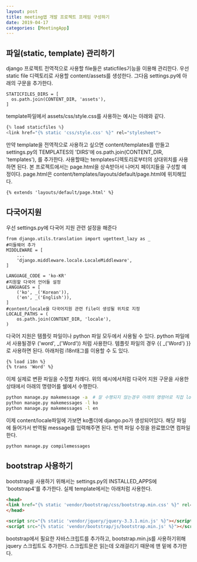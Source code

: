 ```yaml
---
layout: post
title: meeting앱 개발 프로젝트 프레임 구성하기
date: 2019-04-17
categories: [MeetingApp]
---
```


## 파일(static, template) 관리하기
django 프로젝트 전역적으로 사용할 file들은 staticfiles기능을 이용해 관리한다.
우선 static file 디렉토리로 사용할 content/assets를 생성한다. 
그다음 settings.py에 아래의 구문을 추가한다.

```vim
STATICFILES_DIRS = [
  os.path.join(CONTENT_DIR, 'assets'),
]
```

template파일에서 assets/css/style.css를 사용하는 예시는 아래와 같다. 

```python
{% load staticfiles %}
<link href="{% static 'css/style.css' %}" rel="stylesheet">
```

만약 template을 전역적으로 사용하고 싶으면 content/templates를 만들고 
settings.py의 TEMPLATES의 'DIRS'에 os.path.join(CONTENT_DIR, 'templates'),
를 추가한다. 사용할때는 templates디렉토리로부터의 상대위치를 사용하면 된다. 본 프로젝트에서는 page.html을 상속받아서 나머지 페이지들을 구성할 예정이다. 
page.html은 content/templates/layouts/default/page.html에 위치해있다.

```html
{% extends 'layouts/default/page.html' %}
```

## 다국어지원
우선 settings.py에 다국어 지원 관련 설정을 해준다

```vim
from django.utils.translation import ugettext_lazy as _
#미들웨어 추가
MIDDLEWARE = [
    ...
    'django.middleware.locale.LocaleMiddleware',
]

LANGUAGE_CODE = 'ko-KR'
#지원할 다국어 언어들 설정
LANGUAGES = [
    ('ko', _('Korean')),
    ('en', _('English')),
]
#content/locale을 다국어지원 관련 file이 생성될 위치로 지정
LOCALE_PATHS = (
    os.path.join(CONTENT_DIR, 'locale'),
)
```

다국어 지원은 템플릿 파일이나 python 파일 모두에서 사용될 수 있다.
python 파일에서 사용될경우 ('word', _('Word')) 처럼 사용한다.
템플릿 파일의 경우 {{ _('Word') }} 로 사용하면 된다. 아래처럼 i18n태그를 이용할 수 도 있다.

```html
{% load i18n %}
{% trans 'Word' %}
```

이제 실제로 변환 파일을 수정할 차례다. 위의 예시에서처럼 다국어 지원 구문을 사용한 상태에서 아래의 명령어를 쉘에서 수행한다.

```bash
python manage.py makemessage -a  # 잘 수행되지 않는경우 아래의 명령어로 직접 locale 파일들을 생성해준다
python manage.py makemessages -l ko
python manage.py makemessages -l en
```

이제 content/locale파일에 가보면 ko폴더에 django.po가 생성되어있다. 해당 파일에 들어가서 번역될 message를 입력해주면 된다.
번역 파일 수정을 완료했으면 컴파일한다.

```bash
python manage.py compilemessages
```

## bootstrap 사용하기
bootstrap을 사용하기 위해서는 
settings.py의 INSTALLED_APPS에 'bootstrap4'를 추가한다. 실제 template에서는 아래처럼 사용한다.

```html
<head>
<link href="{% static 'vendor/bootstrap/css/bootstrap.min.css' %}" rel="stylesheet">
</head>

<script src="{% static 'vendor/jquery/jquery-3.3.1.min.js' %}"></script>
<script src="{% static 'vendor/bootstrap/js/bootstrap.min.js' %}"></script>
```

bootstrap에서 필요한 자바스크립트를 추가하고, bootstrap.min.js를 사용하기위해 jquery 스크립트도 추가한다.
스크립트문은 읽는데 오래걸리기 때문에 맨 밑에 추가한다.


